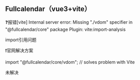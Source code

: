 ## Fullcalendar（vue3+vite）

❓报错[vite] Internal server error: Missing "./vdom" specifier in "@fullcalendar/core" package
  Plugin: vite:import-analysis

import引用问题

❗官网解决方案

import "@fullcalendar/core/vdom"; // solves problem with Vite

未解决